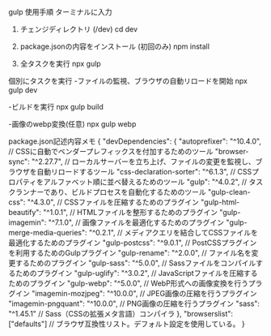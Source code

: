 gulp 使用手順
ターミナルに入力

1. チェンジディレクトリ (/dev)
cd dev

2. package.jsonの内容をインストール (初回のみ)
npm install

3. 全タスクを実行
npx gulp

個別にタスクを実行
-ファイルの監視、ブラウザの自動リロードを開始
npx gulp dev

-ビルドを実行
npx gulp build

-画像のwebp変換(任意)
npx gulp webp

package.json記述内容メモ
{
  "devDependencies": {
    "autoprefixer": "^10.4.0", // CSSに自動でベンダープレフィックスを付加するためのツール
    "browser-sync": "^2.27.7", // ローカルサーバーを立ち上げ、ファイルの変更を監視し、ブラウザを自動リロードするツール
    "css-declaration-sorter": "^6.1.3", // CSSプロパティをアルファベット順に並べ替えるためのツール
    "gulp": "^4.0.2", // タスクランナーであり、ビルドプロセスを自動化するためのツール
    "gulp-clean-css": "^4.3.0", // CSSファイルを圧縮するためのプラグイン
    "gulp-html-beautify": "^1.0.1", // HTMLファイルを整形するためのプラグイン
    "gulp-imagemin": "^7.1.0", // 画像ファイルを最適化するためのプラグイン
    "gulp-merge-media-queries": "^0.2.1", // メディアクエリを結合してCSSファイルを最適化するためのプラグイン
    "gulp-postcss": "^9.0.1", // PostCSSプラグインを利用するためのGulpプラグイン
    "gulp-rename": "^2.0.0", // ファイル名を変更するためのプラグイン
    "gulp-sass": "^5.0.0", // Sassファイルをコンパイルするためのプラグイン
    "gulp-uglify": "^3.0.2", // JavaScriptファイルを圧縮するためのプラグイン
    "gulp-webp": "^5.0.0", // WebP形式への画像変換を行うプラグイン
    "imagemin-mozjpeg": "^10.0.0", // JPEG画像の圧縮を行うプラグイン
    "imagemin-pngquant": "^10.0.0", // PNG画像の圧縮を行うプラグイン
    "sass": "^1.45.1" // Sass（CSSの拡張メタ言語）コンパイラ
  },
  "browserslist": ["defaults"] // ブラウザ互換性リスト。デフォルト設定を使用している。
}